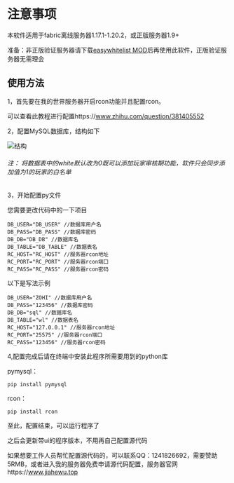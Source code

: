 # 注意事项 #
 本软件适用于fabric离线服务器1.17.1-1.20.2，或正版服务器1.9+

 准备：非正版验证服务器请下载[easywhitelist MOD](https://www.mcmod.cn/class/9265.html)后再使用此软件，正版验证服务器无需理会

## 使用方法 ##
1，首先要在我的世界服务器开启rcon功能并且配置rcon。

可以查看此教程进行配置https://www.zhihu.com/question/381405552

2，配置MySQL数据库，结构如下

![结构](https://img.jiahewufwq.space/images/2024/01/02/-2024-01-02-215059.png)

 ###### 注： 将数据表中的white默认改为0既可以添加玩家审核期功能，软件只会同步添加值为1的玩家的白名单

3，开始配置py文件

您需要更改代码中的一下项目

```DB_HOST="DB_HOST" //数据库地址
DB_USER="DB_USER" //数据库用户名
DB_PASS="DB_PASS" //数据库密码
DB_DB="DB_DB" //数据库名
DB_TABLE="DB_TABLE" //数据表名
RC_HOST="RC_HOST" //服务器rcon地址
RC_PORT="RC_PORT" //服务器rcon端口
RC_PASS="RC_PASS" //服务器rcon密码
```

以下是写法示例

```DB_HOST="127.0.0.1" //数据库地址
DB_USER="ZOHI" //数据库用户名
DB_PASS="123456" //数据库密码
DB_DB="sql" //数据库名
DB_TABLE="wl" //数据表名
RC_HOST="127.0.0.1" //服务器rcon地址
RC_PORT="25575" //服务器rcon端口
RC_PASS="123456" //服务器rcon密码
```

4,配置完成后请在终端中安装此程序所需要用到的python库

pymysql：

```
pip install pymysql
```

rcon：

```
pip install rcon
```

至此，配置结束，可以运行程序了

之后会更新带ui的程序版本，不用再自己配置源代码

如果想要工作人员帮忙配置源代码的，可以联系QQ：1241826692，需要赞助5RMB，或者进入我的服务器免费申请源代码配置，服务器官网https://www.jiahewu.top
